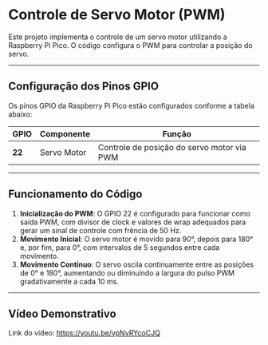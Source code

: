 # Controle de Servo Motor (PWM)
Este projeto implementa o controle de um servo motor utilizando a Raspberry Pi Pico. O código configura o PWM para controlar a posição do servo.

---

## **Configuração dos Pinos GPIO**

Os pinos GPIO da Raspberry Pi Pico estão configurados conforme a tabela abaixo:

| GPIO  | Componente     | Função                           |
|-------|---------------|---------------------------------|
| **22** | Servo Motor   | Controle de posição do servo motor via PWM    |

---

## **Funcionamento do Código**

1. **Inicialização do PWM**: O GPIO 22 é configurado para funcionar como saída PWM, com divisor de clock e valores de wrap adequados para gerar um sinal de controle com frência de 50 Hz.
2. **Movimento Inicial**: O servo motor é movido para 90°, depois para 180° e, por fim, para 0°, com intervalos de 5 segundos entre cada movimento.
3. **Movimento Contínuo**: O servo oscila continuamente entre as posições de 0° e 180°, aumentando ou diminuindo a largura do pulso PWM gradativamente a cada 10 ms.

---

## **Vídeo Demonstrativo**

Link do vídeo:
https://youtu.be/vpNvRYcoCJQ



